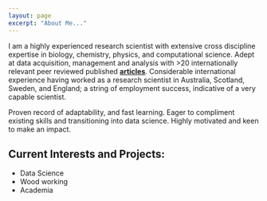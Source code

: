 ```yaml
---
layout: page
excerpt: "About Me..."
---
```


I am a highly experienced research scientist with extensive cross discipline expertise in biology, chemistry, physics, and computational science. Adept at data acquisition, management and analysis with >20 internationally relevant peer reviewed published **[articles](https://scholar.google.com/citations?user=pMLL7IoAAAAJ&hl=en)**. Considerable international experience having worked as a research scientist in Australia, Scotland, Sweden, and England; a string of employment success, indicative of a very capable scientist. 

Proven record of adaptability, and fast learning. Eager to compliment existing skills and transitioning into data science. Highly motivated and keen to make an impact.



## Current Interests and Projects:

- Data Science
- Wood working
- Academia
